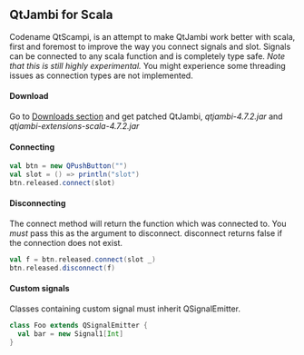 ## QtJambi for Scala
Codename QtScampi, is an attempt to make QtJambi work better with scala, first and foremost to improve the way you connect signals and slot. Signals can be connected to any scala function and is completely type safe. *Note that this is still highly experimental.* You might experience some threading issues as connection types are not implemented.


#### Download
Go to [Downloads section](https://github.com/takoi/qtjambi-for-scala/downloads) and get patched QtJambi, *qtjambi-4.7.2.jar* and *qtjambi-extensions-scala-4.7.2.jar*


#### Connecting
```scala
val btn = new QPushButton("")
val slot = () => println("slot")
btn.released.connect(slot)
```


#### Disconnecting
The connect method will return the function which was connected to. You _must_ pass this as the argument to disconnect. disconnect returns false if the connection does not exist.

```scala
val f = btn.released.connect(slot _)
btn.released.disconnect(f)
```

#### Custom signals
Classes containing custom signal must inherit QSignalEmitter.

```scala
class Foo extends QSignalEmitter {
  val bar = new Signal1[Int]
}
```
